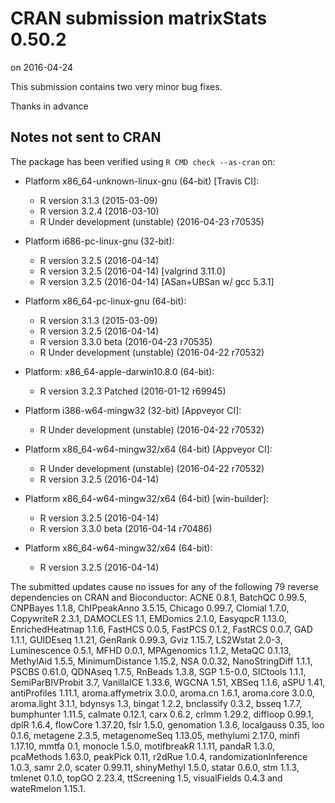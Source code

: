 # CRAN submission matrixStats 0.50.2
on 2016-04-24

This submission contains two very minor bug fixes.

Thanks in advance


## Notes not sent to CRAN
The package has been verified using `R CMD check --as-cran` on:

* Platform x86_64-unknown-linux-gnu (64-bit) [Travis CI]:
  - R version 3.1.3 (2015-03-09)
  - R version 3.2.4 (2016-03-10)
  - R Under development (unstable) (2016-04-23 r70535)

* Platform i686-pc-linux-gnu (32-bit):
  - R version 3.2.5 (2016-04-14)
  - R version 3.2.5 (2016-04-14) [valgrind 3.11.0]
  - R version 3.2.5 (2016-04-14) [ASan+UBSan w/ gcc 5.3.1]

* Platform x86_64-pc-linux-gnu (64-bit):
  - R version 3.1.3 (2015-03-09)
  - R version 3.2.5 (2016-04-14)
  - R version 3.3.0 beta (2016-04-23 r70535)
  - R Under development (unstable) (2016-04-22 r70532)

* Platform: x86_64-apple-darwin10.8.0 (64-bit):
  - R version 3.2.3 Patched (2016-01-12 r69945)

* Platform i386-w64-mingw32 (32-bit) [Appveyor CI]:
  - R Under development (unstable) (2016-04-22 r70532)

* Platform x86_64-w64-mingw32/x64 (64-bit) [Appveyor CI]:
  - R Under development (unstable) (2016-04-22 r70532)
  - R version 3.2.5 (2016-04-14)
 
* Platform x86_64-w64-mingw32/x64 (64-bit) [win-builder]:
  - R version 3.2.5 (2016-04-14)
  - R version 3.3.0 beta (2016-04-14 r70486)
  
* Platform x86_64-w64-mingw32/x64 (64-bit):
  - R version 3.2.5 (2016-04-14)


The submitted updates cause no issues for any of the following
79 reverse dependencies on CRAN and Bioconductor: ACNE 0.8.1,
BatchQC 0.99.5, CNPBayes 1.1.8, ChIPpeakAnno 3.5.15, Chicago 0.99.7,
Clomial 1.7.0, CopywriteR 2.3.1, DAMOCLES 1.1, EMDomics 2.1.0,
EasyqpcR 1.13.0, EnrichedHeatmap 1.1.6, FastHCS 0.0.5, FastPCS 0.1.2,
FastRCS 0.0.7, GAD 1.1.1, GUIDEseq 1.1.21, GenRank 0.99.3,
Gviz 1.15.7, LS2Wstat 2.0-3, Luminescence 0.5.1, MFHD 0.0.1,
MPAgenomics 1.1.2, MetaQC 0.1.13, MethylAid 1.5.5,
MinimumDistance 1.15.2, NSA 0.0.32, NanoStringDiff 1.1.1,
PSCBS 0.61.0, QDNAseq 1.7.5, RnBeads 1.3.8, SGP 1.5-0.0,
SICtools 1.1.1, SemiParBIVProbit 3.7, VanillaICE 1.33.6, WGCNA 1.51,
XBSeq 1.1.6, aSPU 1.41, antiProfiles 1.11.1, aroma.affymetrix 3.0.0,
aroma.cn 1.6.1, aroma.core 3.0.0, aroma.light 3.1.1, bdynsys 1.3,
bingat 1.2.2, bnclassify 0.3.2, bsseq 1.7.7, bumphunter 1.11.5,
calmate 0.12.1, carx 0.6.2, crlmm 1.29.2, diffloop 0.99.1, dplR 1.6.4,
flowCore 1.37.20, fslr 1.5.0, genomation 1.3.6, localgauss 0.35,
loo 0.1.6, metagene 2.3.5, metagenomeSeq 1.13.05, methylumi 2.17.0,
minfi 1.17.10, mmtfa 0.1, monocle 1.5.0, motifbreakR 1.1.11,
pandaR 1.3.0, pcaMethods 1.63.0, peakPick 0.11, r2dRue 1.0.4,
randomizationInference 1.0.3, samr 2.0, scater 0.99.11,
shinyMethyl 1.5.0, statar 0.6.0, stm 1.1.3, tmlenet 0.1.0,
topGO 2.23.4, ttScreening 1.5, visualFields 0.4.3 and
wateRmelon 1.15.1.
